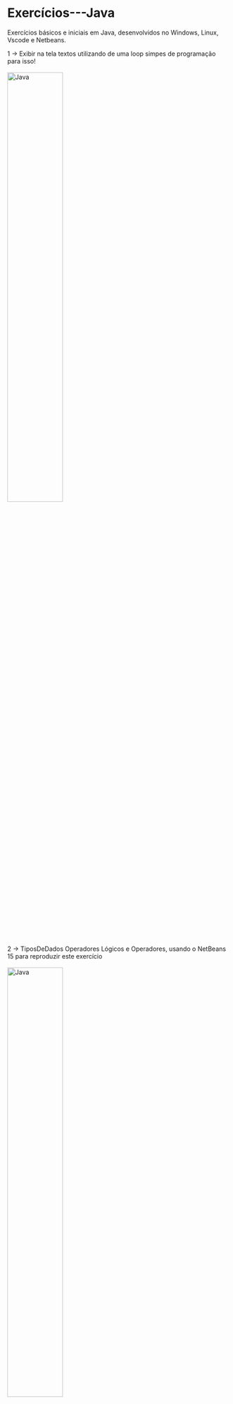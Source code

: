 # Exercícios---Java
Exercícios básicos e iniciais em Java, desenvolvidos no Windows, Linux, Vscode e Netbeans. 

1 -> Exibir na tela textos utilizando de uma loop simpes de programação para isso!<br><br>
<img src="https://raw.githubusercontent.com/APONTES19/Exercicios---JAVA_ORACLE/main/img/Exerc%C3%ADcio1.jpg"
     width="50%" title="Exercício1" alt="Java"><br><br>




2 -> TiposDeDados Operadores Lógicos e Operadores, usando o NetBeans 15 para reproduzir este exercício<br><br>
<img src="https://raw.githubusercontent.com/APONTES19/Exercicios---JAVA/main/img/Resultado%20de%20testes.jpg"
     width="50%" title="Exercício2" alt="Java"><br><br>



3 -> Saída de dados (na tela): vejá que usamos uma forma de printar dois elementos no System como texto mais Variavel nome ! <br><br>
<img src="https://raw.githubusercontent.com/APONTES19/Exercicios---JAVA/main/img/3.jpg"
     width="50%" title="Exercício3" alt="Java"><br><br>
<img src="https://raw.githubusercontent.com/APONTES19/Exercicios---JAVA/main/img/3.1.jpg"
     width="50%" title="Exercício3" alt="Java"><br><br>




4 -> Operadores matemáticos, desenvolvido e compilado no terminal , usar javac e java conforme orientações anteriores ! <br><br>
<img src="https://github.com/APONTES19/Exercicios---JAVA/blob/main/img/4.jpg?raw=true"
     width="50%" title="Exercício4" alt="Java"><br><br>
<img src="https://github.com/APONTES19/Exercicios---JAVA/blob/main/img/4%20resposta.jpg?raw=true"
     width="50%" title="Exercício4" alt="Java"><br><br>




5 -> Laços (For), desenvolvido e compilado no terminal , usar javac e java conforme orientações anteriores ! <br><br>
<img src="https://github.com/APONTES19/Exercicios---JAVA/blob/main/img/5.jpg?raw=true"
     width="50%" title="Exercício5" alt="Java"><br><br>
<img src="https://github.com/APONTES19/Exercicios---JAVA/blob/main/img/5%20Resposta.jpg?raw=true"
     width="50%" title="Exercício5" alt="Java"><br><br>




6 -> Laços (while), desenvolvido e compilado no terminal , usar javac e java conforme orientações anteriores ! <br><br>
<img src="https://github.com/APONTES19/Exercicios---JAVA/blob/main/img/6.jpg"
     width="50%" title="Exercício6" alt="Java"><br><br>
<img src="https://github.com/APONTES19/Exercicios---JAVA/blob/main/img/6%20resposta.jpg"
     width="50%" title="Exercício6" alt="Java"><br><br>



7 -> Seleção If ; Else ; Else if , desensolvido e compilado no terminal , usar javac e java conforme orientações anteriores !
<br>*importantes usados nesta atividade leitores de teclado com método Scanner, não foi tratado a entrada ex.: string e outros.<br><br>
<img src="https://github.com/APONTES19/Exercicios---JAVA/blob/main/img/7.jpg"
     width="50%" title="Exercício7" alt="Java"><br><br>
<img src="https://github.com/APONTES19/Exercicios---JAVA/blob/main/img/resposta%207.jpg"
     width="50%" title="Exercício7" alt="Java"><br><br>



8 -> Seleção ternário , desenvolvido e compilado no terminal , usar javac e java conforme orientações anteriores !<br><br>
<img src="https://github.com/APONTES19/Exercicios---JAVA/blob/main/img/8.jpg"
     width="50%" title="Exercício8" alt="Java"><br><br>
<img src="https://github.com/APONTES19/Exercicios---JAVA/blob/main/img/8%20resposta.jpg"
     width="50%" title="Exercício8" alt="Java"><br><br>




9 -> Seleção Switch , desenvolvido e compilado no terminal , usar javac e java conforme orientações anteriores !<br><br>
<img src="https://github.com/APONTES19/Exercicios---JAVA/blob/main/img/9.jpg"
     width="50%" title="Exercício9" alt="Java"><br><br>
<img src="https://github.com/APONTES19/Exercicios---JAVA/blob/main/img/9%20respostas.jpg"
     width="50%" title="Exercício9" alt="Java"><br><br>
     
     
     


10 -> Operadores lógicos && -e || -ou, desenvolvido e compilado no terminal , usar javac e java conforme orientações anteriores !<br><br>
<img src="https://github.com/APONTES19/Exercicios---JAVA/blob/main/img/10.jpg"
     width="50%" title="Exercício10" alt="Java"><br><br>
<img src="https://github.com/APONTES19/Exercicios---JAVA/blob/main/img/10resposta.jpg"
     width="50%" title="Exercício10" alt="Java"><br><br>
     
     
     
      
     
     

11 -> Usando leitor de entrada Read em loop importante o uso de Try/catch tratamento de exceção, desenvolvido e compilado no vscode , usar javac e java conforme orientações anteriores !<br><br>
<img src="https://github.com/APONTES19/Exercicios---JAVA/blob/main/img/11.jpg"
     width="50%" title="Exercício11" alt="Java"><br><br>
<img src="https://github.com/APONTES19/Exercicios---JAVA/blob/main/img/Exercicio11.gif"
     width="50%" title="Exercício11" alt="Java"><br><br>






12 -> Convertendo em inteiro quando necessário uso de Interger.Parse e matches, desenvolvido e compilado no vscode , usar javac e java conforme orientações anteriores !<br><br>
Referência usando Matches= https://www.devmedia.com.br/conceitos-basicos-sobre-expressoes-regulares-em-java/27539#:~:text=O%20m%C3%A9todo%20matches%20especifica%20uma,booleano%20(true%20ou%20false) <br><br>
<img src="https://github.com/APONTES19/Exercicios---JAVA/blob/main/img/12.jpg"
     width="50%" title="Exercício12" alt="Java"><br><br>
<img src="https://github.com/APONTES19/Exercicios---JAVA/blob/main/img/12%20resposta.jpg"
     width="50%" title="Exercício12" alt="Java"><br><br>
     
     
     
     
     
     
13 -> Calculadora simples, leitura de dados e switch importante readline quando só ener usar .IsEmpty, desenvolvido e compilado no vscode , usar javac e java conforme orientações anteriores !<br><br>
<img src="https://github.com/APONTES19/Exercicios---JAVA/blob/main/img/13.jpg"
     width="50%" title="Exercício13" alt="Java"><br><br>
<img src="https://github.com/APONTES19/Exercicios---JAVA/blob/main/img/Exercicio13.gif"
     width="50%" title="Exercício13" alt="Java"><br><br>





14 -> Usando a classe Math acessa diversas funções matemáticas prontas, desenvolvido e compilado no vscode , usar javac e java conforme orientações anteriores !<br><br>
<img src="https://github.com/APONTES19/Exercicios---JAVA/blob/main/img/14.jpg"
     width="50%" title="Exercício14" alt="Java"><br><br>
<img src="https://github.com/APONTES19/Exercicios---JAVA/blob/main/img/14%20respostas.jpg"
     width="50%" title="Exercício14" alt="Java"><br><br>







15 -> Leitor Scanner inteiro , e descubra se é Impar ou Par, desenvolvido e compilado no vscode , usar javac e java conforme orientações anteriores !<br><br>
Referência https://www.devmedia.com.br/entrada-de-dados-classe-scanner/21366 <br><br>
<img src="https://github.com/APONTES19/Exercicios---JAVA/blob/main/img/15.jpg"
     width="50%" title="Exercício15" alt="Java"><br><br>
<img src="https://github.com/APONTES19/Exercicios---JAVA/blob/main/img/ExercicioResposta15.gif"
     width="50%" title="Exercício15" alt="Java"><br><br>
     
     
     
     
     
     
     
     
     
     
     
16 -> Usando a classe String, desenvolvido e compilado no vscode , usar javac e java conforme orientações anteriores !<br><br>
<img src="https://github.com/APONTES19/Exercicios---JAVA/blob/main/img/16respostas.jpg"
     width="50%" title="Exercício16" alt="Java"><br><br>
<img src="https://github.com/APONTES19/Exercicios---JAVA/blob/main/img/16.jpg"
     width="50%" title="Exercício16" alt="Java"><br><br>
     
     
     
     
     
     
     
          
17 -> Populando em vetor de inteiro, desenvolvido e compilado no vscode , usar javac e java conforme orientações anteriores !<br><br>
<img src="https://github.com/APONTES19/Exercicios---JAVA/blob/main/img/17.jpg"
     width="50%" title="Exercício17" alt="Java"><br><br>
<img src="https://github.com/APONTES19/Exercicios---JAVA/blob/main/img/17%20resposta.jpg"
     width="50%" title="Exercício17" alt="Java"><br><br>



          
18 -> Populando em matriz de inteiro, desenvolvido e compilado no vscode , usar javac e java conforme orientações anteriores !<br><br>
<img src="https://github.com/APONTES19/Exercicios---JAVA/blob/main/img/18.jpg"
     width="50%" title="Exercício18" alt="Java"><br><br>
<img src="https://github.com/APONTES19/Exercicios---JAVA/blob/main/img/18%20respostas.jpg"
     width="50%" title="Exercício18" alt="Java"><br><br>
     
     
     
     
19 -> Modificação de string e char para maiusculo e minusculo, desenvolvido e compilado no vscode , usar javac e java conforme orientações anteriores !<br><br>
<img src="https://github.com/APONTES19/Exercicios---JAVA/blob/main/img/19resposta.jpg"
     width="50%" title="Exercício19" alt="Java"><br><br>
<img src="https://github.com/APONTES19/Exercicios---JAVA/blob/main/img/19.gif"
     width="50%" title="Exercício19" alt="Java"><br><br>
     
     
     
     
     
     
20 -> Trabalhando com matriz de inteiro, desenvolvido e compilado no vscode , usar javac e java conforme orientações anteriores !<br><br>
<img src="https://github.com/APONTES19/Exercicios---JAVA/blob/main/img/20.jpg"
     width="50%" title="Exercício20" alt="Java"><br><br>
<img src="https://github.com/APONTES19/Exercicios---JAVA/blob/main/img/resposta20.gif"
     width="50%" title="Exercício20" alt="Java"><br><br>
     
     
     
     
     
          
21 -> Trabalhando com matriz bidimensional de inteiro, desenvolvido e compilado no vscode , usar javac e java conforme orientações anteriores !<br><br>
<img src="https://github.com/APONTES19/Exercicios---JAVA/blob/main/img/21.jpg"
     width="50%" title="Exercício21" alt="Java"><br><br>
<img src="https://github.com/APONTES19/Exercicios---JAVA/blob/main/img/resposta%2021.gif"
     width="50%" title="Exercício21" alt="Java"><br><br>
     
     
22 -> Buscando a data e a hora completa do sistema, desenvolvido e compilado no vscode , usar javac e java conforme orientações anteriores !<br><br>
<img src="https://github.com/APONTES19/Exercicios---JAVA/blob/main/img/22.jpg"
     width="50%" title="Exercício22" alt="Java"><br><br>
<img src="https://github.com/APONTES19/Exercicios---JAVA/blob/main/img/resposta%2022.gif"
     width="50%" title="Exercício22" alt="Java"><br><br>
     
     
     
     
     
     
     
          
23 -> Trabalhando com classe Math e Operador Módulo, desenvolvido e compilado no vscode , usar javac e java conforme orientações anteriores !<br><br>
<img src="https://github.com/APONTES19/Exercicios---JAVA/blob/main/img/23.jpg"
     width="50%" title="Exercício23" alt="Java"><br><br>
<img src="https://github.com/APONTES19/Exercicios---JAVA/blob/main/img/resposta%2023.gif"
     width="50%" title="Exercício23" alt="Java"><br><br>




24 -> Usando a Class String, desenvolvido e compilado no vscode , usar javac e java conforme orientações anteriores !<br><br>
<img src="https://github.com/APONTES19/Exercicios---JAVA/blob/main/img/resposta%2024.gif"
     width="50%" title="Exercício24" alt="Java"><br><br>
     
     
     
     

25 -> Método this., desenvolvido e compilado no vscode , usar javac e java conforme orientações anteriores !<br><br>
<img src="https://github.com/APONTES19/Exercicios---JAVA/blob/main/img/25.jpg"
     width="50%" title="Exercício25" alt="Java"><br><br>
<img src="https://github.com/APONTES19/Exercicios---JAVA/blob/main/img/resposta%2025.gif"
     width="50%" title="Exercício25" alt="Java"><br><br>
<img src="https://github.com/APONTES19/Exercicios---JAVA/blob/main/img/resposta%2025-b.gif"
     width="50%" title="Exercício25" alt="Java"><br><br>
     
     
